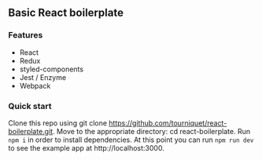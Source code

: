 ## Basic React boilerplate

### Features
* React
* Redux
* styled-components
* Jest / Enzyme
* Webpack

### Quick start
Clone this repo using git clone https://github.com/tourniquet/react-boilerplate.git.
Move to the appropriate directory: cd react-boilerplate.
Run ```npm i``` in order to install dependencies.
At this point you can run ```npm run dev``` to see the example app at http://localhost:3000.
